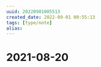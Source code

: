 ```yaml
---
uuid: 20220901005513
created_date: 2022-09-01 00:55:13
tags: [type/note]
alias:
---
```


# 2021-08-20